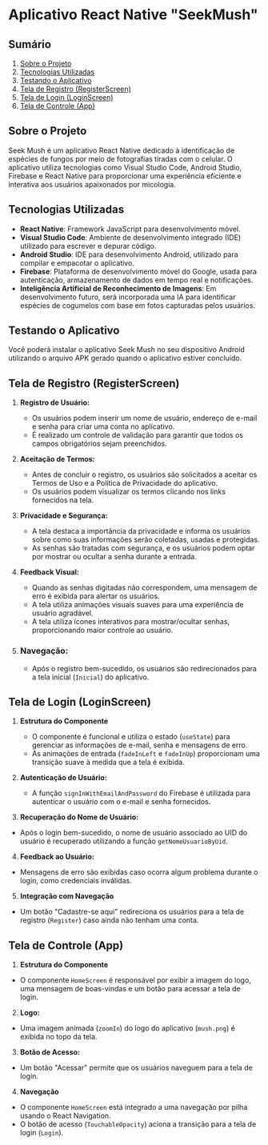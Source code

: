 # Aplicativo React Native "SeekMush"

## Sumário

1. [Sobre o Projeto](#sobre-o-projeto)
2. [Tecnologias Utilizadas](#tecnologias-utilizadas)
3. [Testando o Aplicativo](#testando-o-aplicativo)
4. [Tela de Registro (RegisterScreen)](#tela-de-registro-registerscreen)
5. [Tela de Login (LoginScreen)](#tela-de-login-loginscreen)
6. [Tela de Controle (App)](#tela-de-controle-app)
   
## Sobre o Projeto
Seek Mush é um aplicativo React Native dedicado à identificação de espécies de fungos por meio de fotografias tiradas com o celular. O aplicativo utiliza tecnologias como Visual Studio Code, Android Studio, Firebase e React Native para proporcionar uma experiência eficiente e interativa aos usuários apaixonados por micologia.

## Tecnologias Utilizadas
- **React Native**: Framework JavaScript para desenvolvimento móvel.
- **Visual Studio Code**: Ambiente de desenvolvimento integrado (IDE) utilizado para escrever e depurar código.
- **Android Studio**: IDE para desenvolvimento Android, utilizado para compilar e empacotar o aplicativo.
- **Firebase**: Plataforma de desenvolvimento móvel do Google, usada para autenticação, armazenamento de dados em tempo real e notificações.
- **Inteligência Artificial de Reconhecimento de Imagens**: Em desenvolvimento futuro, será incorporada uma IA para identificar espécies de cogumelos com base em fotos capturadas pelos usuários.

## Testando o Aplicativo
Você poderá instalar o aplicativo Seek Mush no seu dispositivo Android utilizando o arquivo APK gerado quando o aplicativo estiver concluído.

## Tela de Registro (RegisterScreen)

1. **Registro de Usuário:**
   - Os usuários podem inserir um nome de usuário, endereço de e-mail e senha para criar uma conta no aplicativo.
   - É realizado um controle de validação para garantir que todos os campos obrigatórios sejam preenchidos.

2. **Aceitação de Termos:**
   - Antes de concluir o registro, os usuários são solicitados a aceitar os Termos de Uso e a Política de Privacidade do aplicativo.
   - Os usuários podem visualizar os termos clicando nos links fornecidos na tela.

3. **Privacidade e Segurança:**
   - A tela destaca a importância da privacidade e informa os usuários sobre como suas informações serão coletadas, usadas e protegidas.
   - As senhas são tratadas com segurança, e os usuários podem optar por mostrar ou ocultar a senha durante a entrada.

4. **Feedback Visual:**
   - Quando as senhas digitadas não correspondem, uma mensagem de erro é exibida para alertar os usuários.
   - A tela utiliza animações visuais suaves para uma experiência de usuário agradável.
   - A tela utiliza ícones interativos para mostrar/ocultar senhas, proporcionando maior controle ao usuário.
  
5. ### Navegação:
   - Após o registro bem-sucedido, os usuários são redirecionados para a tela inicial (`Inicial`) do aplicativo.

## Tela de Login (LoginScreen)

1. **Estrutura do Componente**
   - O componente é funcional e utiliza o estado (`useState`) para gerenciar as informações de e-mail, senha e mensagens de erro.
   - As animações de entrada (`fadeInLeft` e `fadeInUp`) proporcionam uma transição suave à medida que a tela é exibida.
  
2. **Autenticação de Usuário:**
   - A função `signInWithEmailAndPassword` do Firebase é utilizada para autenticar o usuário com o e-mail e senha fornecidos.

3.  **Recuperação do Nome de Usuário:**
   - Após o login bem-sucedido, o nome de usuário associado ao UID do usuário é recuperado utilizando a função `getNomeUsuarioByUid`.

4.  **Feedback ao Usuário:**
   - Mensagens de erro são exibidas caso ocorra algum problema durante o login, como credenciais inválidas.

5.  **Integração com Navegação**
   - Um botão "Cadastre-se aqui" redireciona os usuários para a tela de registro (`Register`) caso ainda não tenham uma conta.
     
## Tela de Controle (App)

1. **Estrutura do Componente**
- O componente `HomeScreen` é responsável por exibir a imagem do logo, uma mensagem de boas-vindas e um botão para acessar a tela de login.

2.  **Logo:**
  - Uma imagem animada (`zoomIn`) do logo do aplicativo (`mush.png`) é exibida no topo da tela.
    
3. **Botão de Acesso:**
  - Um botão "Acessar" permite que os usuários naveguem para a tela de login.

4. **Navegação**
- O componente `HomeScreen` está integrado a uma navegação por pilha usando o React Navigation.
- O botão de acesso (`TouchableOpacity`) aciona a transição para a tela de login (`Login`).
